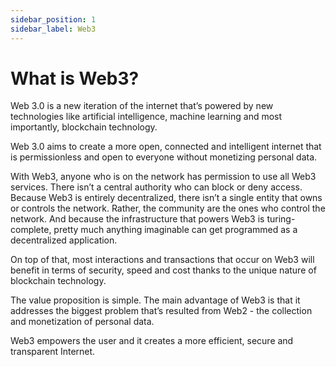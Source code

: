 ```yaml
---
sidebar_position: 1
sidebar_label: Web3
---
```


# What is Web3?

Web 3.0 is a new iteration of the internet that’s powered by new technologies like artificial intelligence, machine learning and most importantly, blockchain technology.

Web 3.0 aims to create a more open, connected and intelligent internet that is permissionless and open to everyone without monetizing personal data.

With Web3, anyone who is on the network has permission to use all Web3 services. There isn’t a central authority who can block or deny access. Because Web3 is entirely decentralized, there isn’t a single entity that owns or controls the network. Rather, the community are the ones who control the network. And because the infrastructure that powers Web3 is turing-complete, pretty much anything imaginable can get programmed as a decentralized application.

On top of that, most interactions and transactions that occur on Web3 will benefit in terms of security, speed and cost thanks to the unique nature of blockchain technology.

The value proposition is simple. The main advantage of Web3 is that it addresses the biggest problem that’s resulted from Web2 - the collection and monetization of personal data.

Web3 empowers the user and it creates a more efficient, secure and transparent Internet.
